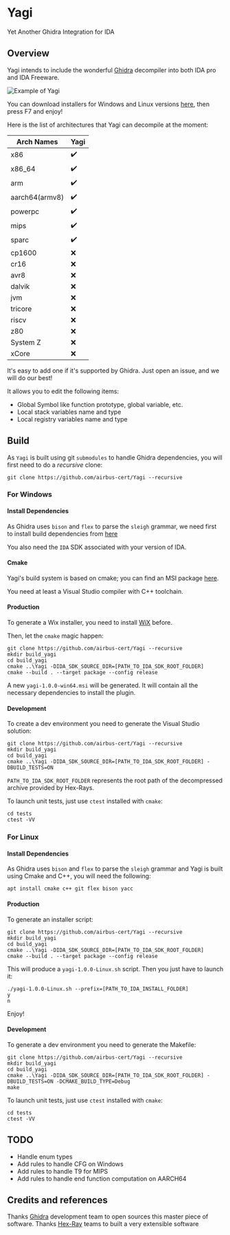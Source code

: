 # Yagi

Yet Another Ghidra Integration for IDA

## Overview

Yagi intends to include the wonderful [Ghidra](https://github.com/NationalSecurityAgency/ghidra) decompiler into both IDA pro and IDA Freeware.

![Example of Yagi](.img/yagi.gif)

You can download installers for Windows and Linux versions [here](https://github.com/airbus-cert/Yagi/releases), then press F7 and enjoy!

Here is the list of architectures that Yagi can decompile at the moment:

|Arch Names|Yagi|
|----------|-----------|
|x86|✔️|
|x86_64|✔️|
|arm|✔️|
|aarch64(armv8)|✔️|
|powerpc|✔️|
|mips|✔️|
|sparc|✔️|
|cp1600|❌|
|cr16|❌|
|avr8|❌|
|dalvik|❌|
|jvm|❌|
|tricore|❌|
|riscv|❌|
|z80|❌|
|System Z|❌|
|xCore|❌|

It's easy to add one if it's supported by Ghidra. Just open an issue, and we will do our best!

It allows you to edit the following items:
* Global Symbol like function prototype, global variable, etc.
* Local stack variables name and type
* Local registry variables name and type

## Build

As `Yagi` is built using git `submodules` to handle Ghidra dependencies, you will first need to do a *recursive* clone:

```
git clone https://github.com/airbus-cert/Yagi --recursive
```

### For Windows

#### Install Dependencies

As Ghidra uses `bison` and `flex` to parse  the `sleigh` grammar, we need first to install build dependencies from [here](https://github.com/lexxmark/winflexbison/releases/)

You also need the `IDA` SDK associated with your version of IDA.

#### Cmake

Yagi's build system is based on cmake; you can find an MSI package [here](https://github.com/Kitware/CMake/releases/).

You need at least a Visual Studio compiler with C++ toolchain.

#### Production

To generate a Wix installer, you need to install [WiX](https://github.com/wixtoolset/wix3/releases) before.

Then, let the `cmake` magic happen:

```
git clone https://github.com/airbus-cert/Yagi --recursive
mkdir build_yagi
cd build_yagi
cmake ..\Yagi -DIDA_SDK_SOURCE_DIR=[PATH_TO_IDA_SDK_ROOT_FOLDER]
cmake --build . --target package --config release
```

A new `yagi-1.0.0-win64.msi` will be generated. It will contain all the necessary dependencies to install the plugin.

#### Development

To create a dev environment you need to generate the Visual Studio solution:

```
git clone https://github.com/airbus-cert/Yagi --recursive
mkdir build_yagi
cd build_yagi
cmake ..\Yagi -DIDA_SDK_SOURCE_DIR=[PATH_TO_IDA_SDK_ROOT_FOLDER] -DBUILD_TESTS=ON
```

`PATH_TO_IDA_SDK_ROOT_FOLDER` represents the root path of the decompressed archive provided by Hex-Rays.

To launch unit tests, just use `ctest` installed with `cmake`:

```
cd tests
ctest -VV
```

### For Linux

#### Install Dependencies

As Ghidra uses `bison` and `flex` to parse  the `sleigh` grammar and Yagi is built using Cmake and C++, you will need the following:

```
apt install cmake c++ git flex bison yacc
```

#### Production

To generate an installer script:

```
git clone https://github.com/airbus-cert/Yagi --recursive
mkdir build_yagi
cd build_yagi
cmake ..\Yagi -DIDA_SDK_SOURCE_DIR=[PATH_TO_IDA_SDK_ROOT_FOLDER]
cmake --build . --target package --config release
```

This will produce a `yagi-1.0.0-Linux.sh` script. Then you just have to launch it:

```
./yagi-1.0.0-Linux.sh --prefix=[PATH_TO_IDA_INSTALL_FOLDER]
y
n
```

Enjoy!

#### Development

To generate a dev environment you need to generate the Makefile:

```
git clone https://github.com/airbus-cert/Yagi --recursive
mkdir build_yagi
cd build_yagi
cmake ..\Yagi -DIDA_SDK_SOURCE_DIR=[PATH_TO_IDA_SDK_ROOT_FOLDER] -DBUILD_TESTS=ON -DCMAKE_BUILD_TYPE=Debug
make
```

To launch unit tests, just use `ctest` installed with `cmake`:

```
cd tests
ctest -VV
```

## TODO

* Handle enum types
* Add rules to handle CFG on Windows
* Add rules to handle T9 for MIPS
* Add rules to handle end function computation on AARCH64

## Credits and references

Thanks [Ghidra](https://ghidra-sre.org/) development team to open sources this master piece of software.
Thanks [Hex-Ray](https://hex-rays.com/) teams to built a very extensible software
